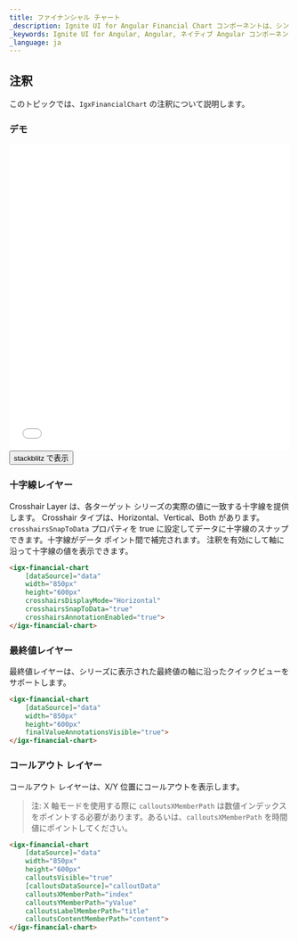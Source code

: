 ```yaml
---
title: ファイナンシャル チャート
_description: Ignite UI for Angular Financial Chart コンポーネントは、シンプルで直感的な API を使用してファイナンシャル データを表示します。ユーザーがデータにバインド後、チャートはデータの可視化オプションを複数提供します。
_keywords: Ignite UI for Angular, Angular, ネイティブ Angular コンポーネント スイート, Native Angular コントロール, ネイティブ Angular コンポーネント, ネイティブ Angular コンポーネント ライブラリ, Angular チャート, Angular チャート コントロール, Angular チャート例, Angular チャート コンポーネント, Angular Financial Chart
_language: ja
---
```


## 注釈

このトピックでは、`IgxFinancialChart` の注釈について説明します。

### デモ

<div class="sample-container" style="height: 550px">
    <iframe id="financial-chart-annotations-iframe" src='{environment:demosBaseUrl}/charts/financial-chart-annotations' width="100%" height="100%" seamless frameBorder="0" onload="onSampleIframeContentLoaded(this);"></iframe>
</div>
<div>
    <button data-localize="stackblitz" class="stackblitz-btn"   data-iframe-id="financial-chart-annotations-iframe" data-demos-base-url="{environment:demosBaseUrl}">stackblitz で表示
    </button>
</div>
<div class="divider--half"></div>

### 十字線レイヤー

Crosshair Layer は、各ターゲット シリーズの実際の値に一致する十字線を提供します。  Crosshair タイプは、Horizontal、Vertical、Both があります。  `crosshairsSnapToData` プロパティを true に設定してデータに十字線のスナップできます。十字線がデータ ポイント間で補完されます。  注釈を有効にして軸に沿って十字線の値を表示できます。

```html
<igx-financial-chart
    [dataSource]="data"
    width="850px"
    height="600px"
    crosshairsDisplayMode="Horizontal"
    crosshairsSnapToData="true"
    crosshairsAnnotationEnabled="true">
</igx-financial-chart>
```

### 最終値レイヤー

最終値レイヤーは、シリーズに表示された最終値の軸に沿ったクイックビューをサポートします。

```html
<igx-financial-chart
    [dataSource]="data"
    width="850px"
    height="600px"
    finalValueAnnotationsVisible="true">
</igx-financial-chart>
```

### コールアウト レイヤー

コールアウト レイヤーは、X/Y 位置にコールアウトを表示します。

> 注: X 軸モードを使用する際に `calloutsXMemberPath` は数値インデックスをポイントする必要があります。あるいは、`calloutsXMemberPath` を時間値にポイントしてください。

```html
<igx-financial-chart
    [dataSource]="data"
    width="850px"
    height="600px"
    calloutsVisible="true"
    [calloutsDataSource]="calloutData"
    calloutsXMemberPath="index"
    calloutsYMemberPath="yValue"
    calloutsLabelMemberPath="title"
    calloutsContentMemberPath="content">
</igx-financial-chart>
```
